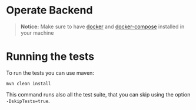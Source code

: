# Operate Backend

> **Notice:** Make sure to have [docker](https://docs.docker.com/install/)
> and [docker-compose](https://docs.docker.com/compose/install/) installed
> in your machine

# Running the tests

To run the tests you can use maven:

```
mvn clean install
```

This command runs also all the test suite, that you can skip using the
option `-DskipTests=true`.
